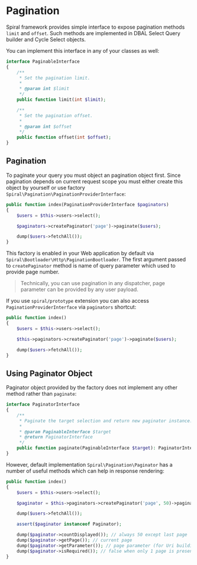 # Pagination
Spiral framework provides simple interface to expose pagination methods `limit` and `offset`. Such methods are implemented
in DBAL Select Query builder and Cycle Select objects.

You can implement this interface in any of your classes as well:

```php
interface PaginableInterface
{
    /**
     * Set the pagination limit.
     *
     * @param int $limit
     */
    public function limit(int $limit);

    /**
     * Set the pagination offset.
     *
     * @param int $offset
     */
    public function offset(int $offset);
}
```
 
## Pagination
To paginate your query you must object an pagination object first. Since pagination depends on current request scope
you must either create this object by yourself or use factory `Spiral\Pagination\PaginationProviderInterface`:

```php
public function index(PaginationProviderInterface $paginators)
{
    $users = $this->users->select();

    $paginators->createPaginator('page')->paginate($users);

    dump($users->fetchAll());
}
```

This factory is enabled in your Web application by default via `Spiral\Bootloader\Http\PaginationBootloader`. The first
argument passed to `createPaginator` method is name of query parameter which used to provide page number.

> Technically, you can use pagination in any dispatcher, page parameter can be provided by any user payload.

If you use `spiral/prototype` extension you can also access `PaginationProviderInterface` via `paginators` shortcut:

```php
public function index()
{
    $users = $this->users->select();

    $this->paginators->createPaginator('page')->paginate($users);

    dump($users->fetchAll());
}
```

## Using Paginator Object
Paginator object provided by the factory does not implement any other method rather than `paginate`:

```php
interface PaginatorInterface
{
    /**
     * Paginate the target selection and return new paginator instance.
     *
     * @param PaginableInterface $target
     * @return PaginatorInterface
     */
    public function paginate(PaginableInterface $target): PaginatorInterface;
}
```

However, default implementation `Spiral\Pagination\Paginator` has a number of useful methods which can help in response
rendering:

```php
public function index()
{
    $users = $this->users->select();

    $paginator = $this->paginators->createPaginator('page', 50)->paginate($users); // limit 50

    dump($users->fetchAll());

    assert($paginator instanceof Paginator);

    dump($paginator->countDisplayed()); // always 50 except last page
    dump($paginator->getPage()); // current page
    dump($paginator->getParameter()); // page parameter (for Uri building)
    dump($paginator->isRequired()); // false when only 1 page is presented
}
```